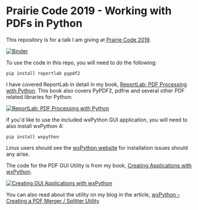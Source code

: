 # Prairie Code 2019 - Working with PDFs in Python

This repository is for a talk I am giving at [Prairie Code 2019](https://prairiecode.amegala.com/).

[![Binder](https://mybinder.org/badge_logo.svg)](https://mybinder.org/v2/gh/driscollis/PrairieCode2019/master)

To use the code in this repo, you will need to do the following:

`pip install reportlab pypdf2`

I have covered ReportLab in detail in my book, [ReportLab: PDF Processing with Python](https://leanpub.com/reportlab/). This book also covers PyPDF2, pdfrw and several other PDF related libraries for Python:

<a href="https://leanpub.com/reportlab/"><img src="http://www.blog.pythonlibrary.org/wp-content/uploads/2018/01/reportlab_python_thumb.png" alt="ReportLab: PDF Processing with Python" align="center"></a>

If you'd like to use the included wxPython GUI application, you will need to also install wxPython 4:

`pip install wxpython`

Linux users should see the [wxPython website](https://wxpython.org/) for installation issues should any arise.

The code for the PDF GUI Utility is from my book, [Creating Applications with wxPython](https://leanpub.com/creatingapplicationswithwxpython/).

<a href="https://leanpub.com/creatingapplicationswithwxpython/"><img src="https://www.blog.pythonlibrary.org/wp-content/uploads/2019/01/creating_wxpython_apps_thumb.jpg" alt="Creating GUI Applications with wxPython" align="center"></a>

You can also read about the utility on my blog in the article, [wxPython – Creating a PDF Merger / Splitter Utility](https://www.blog.pythonlibrary.org/2019/09/10/wxpython-creating-a-pdf-merger-splitter-utility/)
